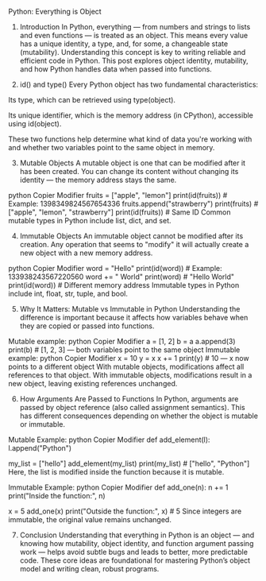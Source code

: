 Python: Everything is Object
1. Introduction
In Python, everything — from numbers and strings to lists and even functions — is treated as an object. This means every value has a unique identity, a type, and, for some, a changeable state (mutability). Understanding this concept is key to writing reliable and efficient code in Python. This post explores object identity, mutability, and how Python handles data when passed into functions.

2. id() and type()
Every Python object has two fundamental characteristics:

Its type, which can be retrieved using type(object).

Its unique identifier, which is the memory address (in CPython), accessible using id(object).

These two functions help determine what kind of data you're working with and whether two variables point to the same object in memory.

3. Mutable Objects
A mutable object is one that can be modified after it has been created. You can change its content without changing its identity — the memory address stays the same.

python
Copier
Modifier
fruits = ["apple", "lemon"]
print(id(fruits))  # Example: 1398349824567654336
fruits.append("strawberry")
print(fruits)      # ["apple", "lemon", "strawberry"]
print(id(fruits))  # Same ID
Common mutable types in Python include list, dict, and set.

4. Immutable Objects
An immutable object cannot be modified after its creation. Any operation that seems to "modify" it will actually create a new object with a new memory address.

python
Copier
Modifier
word = "Hello"
print(id(word))       # Example: 133938243567220560
word += " World"
print(word)           # "Hello World"
print(id(word))       # Different memory address
Immutable types in Python include int, float, str, tuple, and bool.

5. Why It Matters: Mutable vs Immutable in Python
Understanding the difference is important because it affects how variables behave when they are copied or passed into functions.

Mutable example:
python
Copier
Modifier
a = [1, 2]
b = a
a.append(3)
print(b)  # [1, 2, 3] — both variables point to the same object
Immutable example:
python
Copier
Modifier
x = 10
y = x
x += 1
print(y)  # 10 — x now points to a different object
With mutable objects, modifications affect all references to that object. With immutable objects, modifications result in a new object, leaving existing references unchanged.

6. How Arguments Are Passed to Functions
In Python, arguments are passed by object reference (also called assignment semantics). This has different consequences depending on whether the object is mutable or immutable.

Mutable Example:
python
Copier
Modifier
def add_element(l):
    l.append("Python")

my_list = ["hello"]
add_element(my_list)
print(my_list)  # ["hello", "Python"]
Here, the list is modified inside the function because it is mutable.

Immutable Example:
python
Copier
Modifier
def add_one(n):
    n += 1
    print("Inside the function:", n)

x = 5
add_one(x)
print("Outside the function:", x)  # 5
Since integers are immutable, the original value remains unchanged.

7. Conclusion
Understanding that everything in Python is an object — and knowing how mutability, object identity, and function argument passing work — helps avoid subtle bugs and leads to better, more predictable code. These core ideas are foundational for mastering Python’s object model and writing clean, robust programs.